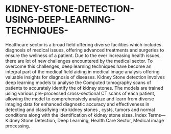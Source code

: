 # KIDNEY-STONE-DETECTION-USING-DEEP-LEARNING-TECHNIQUES-

Healthcare sector is a broad field offering diverse
facilities which includes diagnosis of medical issues, offering
advanced treatments and surgeries to ensure the wellness of
a patient. Due to the ever increasing health issues, there are
lot of new challenges encountered by the medical sector. To
overcome this challenges, deep learning techniques have become
an integral part of the medical field aiding in medical image
analysis offering valuable insights for diagnosis of diseases.
Kidney Stone detection involves deep learning models to analyse
the Computed tomography scans of patients to accurately identify
the of kidney stones. The models are trained using various
pre-processed cross-sectional CT scans of each patient, allowing
the model to comprehensively analyze and learn from diverse
imaging data for enhanced diagnostic accuracy and effectiveness
in detecting and classifying into kidney stones , cysts, tumors and
normal conditions along with the identification of kidney stone
sizes.
Index Terms—Kidney Stone Detection, Deep Learning, Health
Care Sector, Medical image processing.

